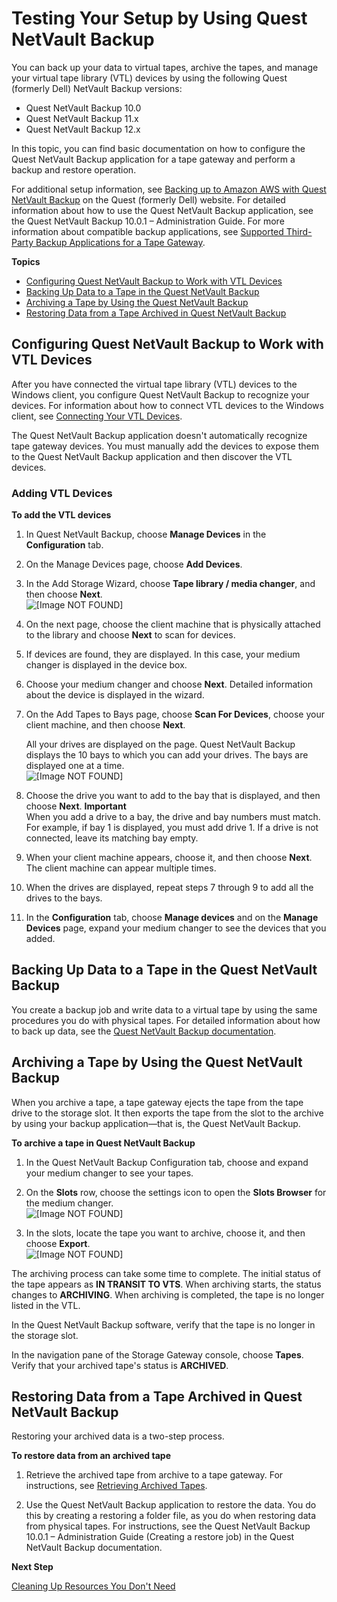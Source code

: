 # Testing Your Setup by Using Quest NetVault Backup<a name="backup-netvault"></a>

You can back up your data to virtual tapes, archive the tapes, and manage your virtual tape library \(VTL\) devices by using the following Quest \(formerly Dell\) NetVault Backup versions:
+ Quest NetVault Backup 10\.0
+ Quest NetVault Backup 11\.x
+ Quest NetVault Backup 12\.x

In this topic, you can find basic documentation on how to configure the Quest NetVault Backup application for a tape gateway and perform a backup and restore operation\. 

For additional setup information, see [Backing up to Amazon AWS with Quest NetVault Backup](https://www.scribd.com/document/294138486/backing-up-to-amazon-aws-with-dell-netvault-backup-technical-brief-75488-pdf) on the Quest \(formerly Dell\) website\. For detailed information about how to use the Quest NetVault Backup application, see the Quest NetVault Backup 10\.0\.1 – Administration Guide\. For more information about compatible backup applications, see [Supported Third\-Party Backup Applications for a Tape Gateway](Requirements.md#requirements-backup-sw-for-vtl)\.

**Topics**
+ [Configuring Quest NetVault Backup to Work with VTL Devices](#netvault-configure-software)
+ [Backing Up Data to a Tape in the Quest NetVault Backup](#netvault-write-data-to-tape)
+ [Archiving a Tape by Using the Quest NetVault Backup](#netvault-archive-tape)
+ [Restoring Data from a Tape Archived in Quest NetVault Backup](#netvault-restore-tape)

## Configuring Quest NetVault Backup to Work with VTL Devices<a name="netvault-configure-software"></a>

After you have connected the virtual tape library \(VTL\) devices to the Windows client, you configure Quest NetVault Backup to recognize your devices\. For information about how to connect VTL devices to the Windows client, see [Connecting Your VTL Devices](GettingStarted-create-tape-gateway.md#GettingStartedAccessTapesVTL)\.

The Quest NetVault Backup application doesn't automatically recognize tape gateway devices\. You must manually add the devices to expose them to the Quest NetVault Backup application and then discover the VTL devices\.

### Adding VTL Devices<a name="netvault-add-devices"></a>

**To add the VTL devices**

1. In Quest NetVault Backup, choose **Manage Devices** in the **Configuration** tab\.

1. On the Manage Devices page, choose **Add Devices**\.

1. In the Add Storage Wizard, choose **Tape library / media changer**, and then choose **Next**\.  
![\[Image NOT FOUND\]](http://docs.aws.amazon.com/storagegateway/latest/userguide/images/NetVault-AddStorage.png)

1. On the next page, choose the client machine that is physically attached to the library and choose **Next** to scan for devices\.

1. If devices are found, they are displayed\. In this case, your medium changer is displayed in the device box\.

1. Choose your medium changer and choose **Next**\. Detailed information about the device is displayed in the wizard\.

1. On the Add Tapes to Bays page, choose **Scan For Devices**, choose your client machine, and then choose **Next**\. 

   All your drives are displayed on the page\. Quest NetVault Backup displays the 10 bays to which you can add your drives\. The bays are displayed one at a time\.  
![\[Image NOT FOUND\]](http://docs.aws.amazon.com/storagegateway/latest/userguide/images/NetVault-AddDrives.png)

1. Choose the drive you want to add to the bay that is displayed, and then choose **Next**\.
**Important**  
When you add a drive to a bay, the drive and bay numbers must match\. For example, if bay 1 is displayed, you must add drive 1\. If a drive is not connected, leave its matching bay empty\.

1. When your client machine appears, choose it, and then choose **Next**\. The client machine can appear multiple times\.

1. When the drives are displayed, repeat steps 7 through 9 to add all the drives to the bays\.

1. In the **Configuration** tab, choose **Manage devices** and on the **Manage Devices** page, expand your medium changer to see the devices that you added\.

## Backing Up Data to a Tape in the Quest NetVault Backup<a name="netvault-write-data-to-tape"></a>

You create a backup job and write data to a virtual tape by using the same procedures you do with physical tapes\. For detailed information about how to back up data, see the [Quest NetVault Backup documentation](https://support.quest.com/technical-documents/netvault-backup/10.0.1/administration-guide/26#TOPIC-229714)\.

## Archiving a Tape by Using the Quest NetVault Backup<a name="netvault-archive-tape"></a>

When you archive a tape, a tape gateway ejects the tape from the tape drive to the storage slot\. It then exports the tape from the slot to the archive by using your backup application—that is, the Quest NetVault Backup\.

**To archive a tape in Quest NetVault Backup**

1. In the Quest NetVault Backup Configuration tab, choose and expand your medium changer to see your tapes\.

1. On the **Slots** row, choose the settings icon to open the **Slots Browser** for the medium changer\.   
![\[Image NOT FOUND\]](http://docs.aws.amazon.com/storagegateway/latest/userguide/images/NetVault-Settings.png)

1. In the slots, locate the tape you want to archive, choose it, and then choose **Export**\.  
![\[Image NOT FOUND\]](http://docs.aws.amazon.com/storagegateway/latest/userguide/images/NetVault-ImportTapes.png)

The archiving process can take some time to complete\. The initial status of the tape appears as **IN TRANSIT TO VTS**\. When archiving starts, the status changes to **ARCHIVING**\. When archiving is completed, the tape is no longer listed in the VTL\.

In the Quest NetVault Backup software, verify that the tape is no longer in the storage slot\.

In the navigation pane of the Storage Gateway console, choose **Tapes**\. Verify that your archived tape's status is **ARCHIVED**\. 

## Restoring Data from a Tape Archived in Quest NetVault Backup<a name="netvault-restore-tape"></a>

Restoring your archived data is a two\-step process\.

**To restore data from an archived tape**

1. Retrieve the archived tape from archive to a tape gateway\. For instructions, see [Retrieving Archived Tapes](managing-gateway-vtl.md#retrieving-archived-tapes-vtl)\.

1. Use the Quest NetVault Backup application to restore the data\. You do this by creating a restoring a folder file, as you do when restoring data from physical tapes\. For instructions, see the Quest NetVault Backup 10\.0\.1 – Administration Guide \(Creating a restore job\) in the Quest NetVault Backup documentation\.

**Next Step**

[Cleaning Up Resources You Don't Need](GettingStartedWhatsNextStep3-vtl.md#cleanup-vtl)